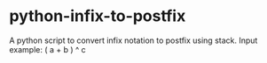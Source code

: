 # python-infix-to-postfix
A python script to convert infix notation to postfix using stack.
Input example: ( a + b ) ^ c
